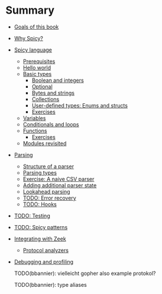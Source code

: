 # Summary

- [Goals of this book](./goals.md)
- [Why Spicy?](./why_spicy.md)
- [Spicy language](./language.md)
  - [Prerequisites](./prerequisites.md)
  - [Hello world](./hello_world.md)
  - [Basic types](./basic_types.md)
    - [Boolean and integers](./bool_integers.md)
    - [Optional](./optional.md)
    - [Bytes and strings](./bytes_strings.md)
    - [Collections](./collections.md)
    - [User-defined types: Enums and structs](./enums_structs.md)
    - [Exercises](./basic_types_exercises.md)
  - [Variables](./variables.md)
  - [Conditionals and loops](./conditionals_loops.md)
  - [Functions](./functions.md)
    - [Exercises](./functions_exercises.md)
  - [Modules revisited](./modules_revisited.md)
- [Parsing](./parsing.md)
  - [Structure of a parser](./parser_structure.md)
  - [Parsing types](./parsing_types.md)
  - [Exercise: A naive CSV parser](./parsing_exercise_naive_csv.md)
  - [Adding additional parser state](./parser_additional_state.md)
  - [Lookahead parsing](./parsing_lookahead.md)
  - [TODO: Error recovery](./error_recovery.md)
  - [TODO: Hooks](./hooks.md)
- [TODO: Testing]()
- [TODO: Spicy patterns]()
- [Integrating with Zeek](./zeek_integration.md)
  - [Protocol analyzers](./zeek_protocol_analyzers.md)
- [Debugging and profiling]()

    TODO(bbannier): vielleicht gopher also example protokol?

    TODO(bbannier): type aliases
